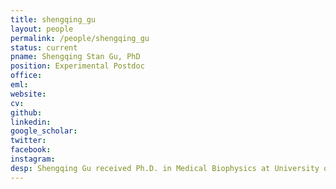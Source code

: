 ```yaml
---
title: shengqing_gu
layout: people
permalink: /people/shengqing_gu
status: current
pname: Shengqing Stan Gu, PhD
position: Experimental Postdoc
office: 
eml: 
website:
cv: 
github:
linkedin:
google_scholar: 
twitter: 
facebook: 
instagram:
desp: Shengqing Gu received Ph.D. in Medical Biophysics at University of Toronto, where he performed research under the supervision of Dr. Benjamin Neel across the area of (1) protein tyrosine phosphatase signaling in hematopoiesis, and (2) computational modeling of ovarian cancer clinical course. Stan is currently a postdoctoral fellow co-supervised by Drs. Shirley Liu and Myles Brown. His research combines computational and experimental approaches to interrogate the interaction between cancer cells and the immune system, including (1) identifying new biomarkers for cancer immunotherapy response; (2) elucidating the epigenetic regulation of key components in cancer-T cell interaction; (3) characterizing the immune repertoire in cancer patients and healthy donors. 
---
```



